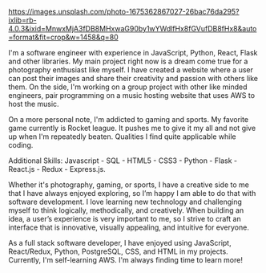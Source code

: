 https://images.unsplash.com/photo-1675362867027-26bac76da295?ixlib=rb-4.0.3&ixid=MnwxMjA3fDB8MHxwaG90by1wYWdlfHx8fGVufDB8fHx8&auto=format&fit=crop&w=1458&q=80

I'm a software engineer with experience in JavaScript, Python, React, Flask and other libraries. My main project right now is a dream come true for a photography enthusiast like myself. I have created a website where a user can post their images and share their creativity and passion with others like them. On the side, I'm working on a group project with other like minded engineers, pair programming on a music hosting website that uses AWS to host the music.

On a more personal note, I'm addicted to gaming and sports. My favorite game currently is Rocket league. It pushes me to give it my all and not give up when I'm repeatedly beaten. Qualities I find quite applicable while coding.

Additional Skills: Javascript - SQL - HTML5 - CSS3 - Python - Flask - React.js - Redux - Express.js.

Whether it's photography, gaming, or sports, I have a creative side to me that I have always enjoyed exploring, so I’m happy I am able to do that with software development. I love learning new technology and challenging myself to think logically, methodically, and creatively. When building an idea, a user’s experience is very important to me, so I strive to craft an interface that is innovative, visually appealing, and intuitive for everyone.

As a full stack software developer, I have enjoyed using JavaScript, React/Redux, Python, PostgreSQL, CSS, and HTML in my projects. Currently, I'm self-learning AWS. I'm always finding time to learn more!


